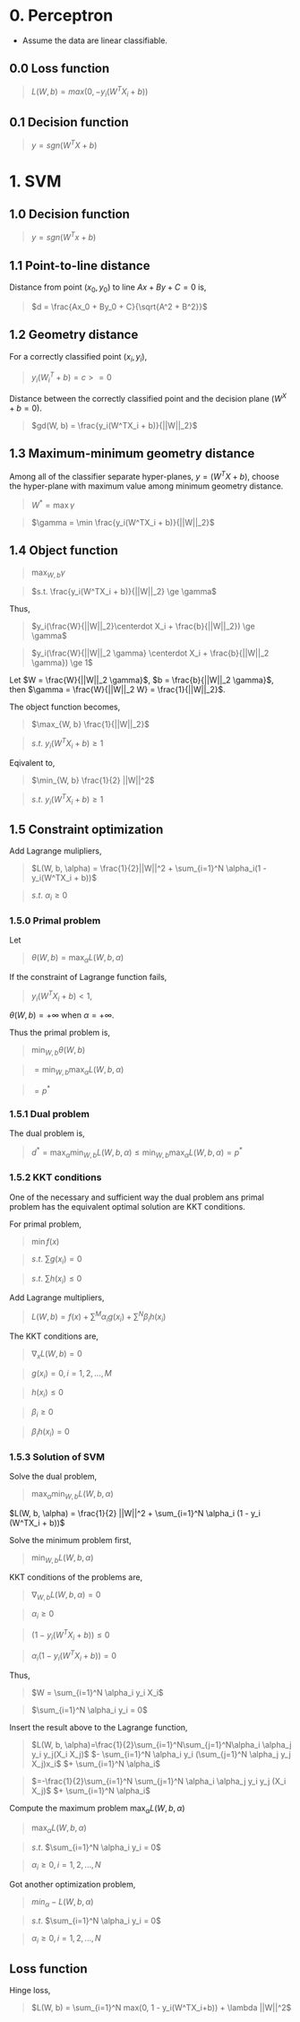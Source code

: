# 0. Perceptron

+ Assume the data are linear classifiable.

## 0.0 Loss function

> $L(W, b)=max(0, -y_i(W^TX_i + b))$

## 0.1 Decision function

> $y=sgn(W^TX + b)$

# 1. SVM

## 1.0 Decision function

> $y=sgn(W^Tx + b)$

## 1.1 Point-to-line distance

Distance from point $(x_0, y_0)$ to line $Ax + By + C = 0$ is, 

> $d = \frac{Ax_0 + By_0 + C}{\sqrt{A^2 + B^2}}$

## 1.2 Geometry distance

For a correctly classified point $(x_i, y_i)$,

> $y_i (W^T_i + b) = c >= 0$ 

Distance between the correctly classified point and the decision plane ($W^X+b = 0$).

> $gd(W, b) = \frac{y_i(W^TX_i + b)}{||W||_2}$

## 1.3 Maximum-minimum geometry distance

Among all of the classifier separate hyper-planes, $y=(W^TX+ b)$, choose the hyper-plane with maximum value among minimum geometry distance.

> $W^* = \max \gamma$

> $\gamma = \min \frac{y_i(W^TX_i + b)}{||W||_2}$

## 1.4 Object function

> $\max_{W, b} \gamma$

> $s.t. \frac{y_i(W^TX_i + b)}{||W||_2} \ge \gamma$

Thus, 
> $y_i(\frac{W}{||W||_2}\centerdot X_i + \frac{b}{||W||_2}) \ge \gamma$

> $y_i(\frac{W}{||W||_2 \gamma} \centerdot X_i + \frac{b}{||W||_2 \gamma}) \ge 1$

Let $W = \frac{W}{||W||_2 \gamma}$, $b = \frac{b}{||W||_2 \gamma}$, then $\gamma = \frac{W}{||W||_2 W} = \frac{1}{||W||_2}$.

The object function becomes, 

> $\max_{W, b} \frac{1}{||W||_2}$

> $s.t.$  $y_i(W^TX_i + b) \ge 1$

Eqivalent to, 

> $\min_{W, b} \frac{1}{2} ||W||^2$

> $s.t.$  $y_i(W^TX_i + b) \ge 1$

## 1.5 Constraint optimization

Add Lagrange mulipliers, 

> $L(W, b, \alpha) = \frac{1}{2}||W||^2 + \sum_{i=1}^N \alpha_i(1 - y_i(W^TX_i + b))$

> $s.t.$ $\alpha_i \ge 0$

### 1.5.0 Primal problem

Let 

> $\theta(W, b) = \max_{\alpha} L(W, b, \alpha)$

If the constraint of Lagrange function fails, 

> $y_i(W^TX_i + b) < 1$, 

$\theta(W, b) = + \infty$ when $\alpha = + \infty$.

Thus the primal problem is, 

> $\min_{W, b} \theta(W, b)$

> $=\min_{W, b} \max_{\alpha} L(W, b, \alpha)$

> $=p^*$

### 1.5.1 Dual problem

The dual problem is, 

> $d^* = \max_{\alpha}\min_{W, b} L(W, b, \alpha) \le \min_{W, b}\max_{\alpha}L(W, b, \alpha) = p^*$

### 1.5.2 KKT conditions

One of the necessary and sufficient way the dual problem ans primal problem has the equivalent optimal solution are KKT conditions.

For primal problem, 

> $\min f(x)$

> $s.t.$ $\sum g(x_i) = 0$

> $s.t.$ $\sum h(x_i) \le 0$

Add Lagrange multipliers, 

> $L(W, b) = f(x) + \sum^M \alpha_i g(x_i) + \sum^N \beta_i h(x_i)$

The KKT conditions are, 

> $\nabla_{x}L(W, b) = 0$

> $g(x_i) = 0, i = 1, 2, ..., M$

> $h(x_i) \le 0$

> $\beta_i \ge 0$

> $\beta_i h(x_i) = 0$

### 1.5.3 Solution of SVM 

Solve the dual problem, 

> $\max_{\alpha} \min_{W, b} L(W, b, \alpha)$

$L(W, b, \alpha) = \frac{1}{2} ||W||^2 + \sum_{i=1}^N \alpha_i (1 - y_i (W^TX_i + b))$

Solve the minimum problem first, 

> $\min_{W, b} L(W, b, \alpha)$

KKT conditions of the problems are, 

> $\nabla_{W, b}L(W, b, \alpha) = 0$

> $\alpha_i \ge 0$

> $(1 - y_i (W^TX_i + b)) \le 0$

> $\alpha_i (1 - y_i(W^TX_i + b)) = 0$

Thus, 

> $W = \sum_{i=1}^N \alpha_i y_i X_i$

> $\sum_{i=1}^N \alpha_i y_i = 0$

Insert the result above to the Lagrange function, 

> $L(W, b, \alpha)=\frac{1}{2}\sum_{i=1}^N\sum_{j=1}^N\alpha_i \alpha_j y_i y_j(X_i X_j)$ $- \sum_{i=1}^N \alpha_i y_i (\sum_{j=1}^N \alpha_j y_j X_j)x_i$ $+ \sum_{i=1}^N \alpha_i$

> $=-\frac{1}{2}\sum_{i=1}^N \sum_{j=1}^N \alpha_i \alpha_j y_i y_j (X_i X_j)$ $+ \sum_{i=1}^N \alpha_i$

Compute the maximum problem $\max_{\alpha} L(W, b, \alpha)$

> $\max_{\alpha} L(W, b, \alpha)$

> $s.t.$ $\sum_{i=1}^N \alpha_i y_i = 0$

> $\alpha_i \ge 0, i = 1, 2, ..., N$

Got another optimization problem, 

> $min_{\alpha} - L(W, b, \alpha)$

> $s.t.$ $\sum_{i=1}^N \alpha_i y_i = 0$

> $\alpha_i \ge 0, i = 1, 2, ..., N$

## Loss function

Hinge loss, 

> $L(W, b) = \sum_{i=1}^N max(0, 1 - y_i(W^TX_i+b)) + \lambda ||W||^2$



